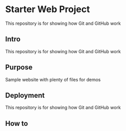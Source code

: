 # Starter Web Project

This repository is for showing how Git and GitHub work

## Intro


This repository is for showing how Git and GitHub work

## Purpose

Sample website with plenty of files for demos


## Deployment
This repository is for showing how Git and GitHub work
## How to